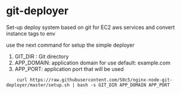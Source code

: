 # git-deployer
Set-up deploy system based on git for EC2 aws services and convert instance tags to env 
  


use the next command for setup the simple deployer

1.  GIT_DIR : Git directory
2.  APP_DOMAIN: application domain for use default: example.com
3.  APP_PORT: application port that will be used

```shell
    curl https://raw.githubusercontent.com/S0c5/nginx-node-git-deployer/master/setup.sh | bash -s GIT_DIR APP_DOMAIN APP_PORT
```


